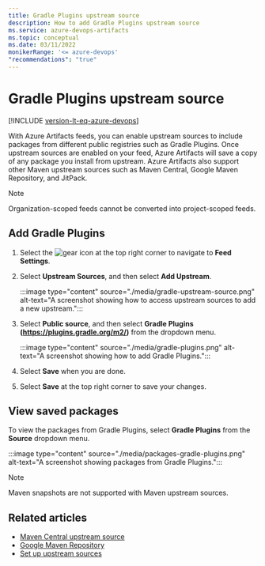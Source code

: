 ```yaml
---
title: Gradle Plugins upstream source
description: How to add Gradle Plugins upstream source
ms.service: azure-devops-artifacts
ms.topic: conceptual
ms.date: 03/11/2022
monikerRange: '<= azure-devops'
"recommendations": "true"
---
```


# Gradle Plugins upstream source

[!INCLUDE [version-lt-eq-azure-devops](../../includes/version-lt-eq-azure-devops.md)]

With Azure Artifacts feeds, you can enable upstream sources to include packages from different public registries such as Gradle Plugins. Once upstream sources are enabled on your feed, Azure Artifacts will save a copy of any package you install from upstream. Azure Artifacts also support other Maven upstream sources such as Maven Central, Google Maven Repository, and JitPack.

> [!NOTE]
> Organization-scoped feeds cannot be converted into project-scoped feeds.

## Add Gradle Plugins

1. Select the ![gear icon](../../media/icons/gear-icon.png) at the top right corner to navigate to **Feed Settings**.

1. Select **Upstream Sources**, and then select **Add Upstream**.

    :::image type="content" source="./media/gradle-upstream-source.png" alt-text="A screenshot showing how to access upstream sources to add a new upstream.":::

1. Select **Public source**, and then select **Gradle Plugins (https://plugins.gradle.org/m2/)** from the dropdown menu.

    :::image type="content" source="./media/gradle-plugins.png" alt-text="A screenshot showing how to add Gradle Plugins.":::

1. Select **Save** when you are done.

1. Select **Save** at the top right corner to save your changes.

## View saved packages

To view the packages from Gradle Plugins, select **Gradle Plugins** from the **Source** dropdown menu.

:::image type="content" source="./media/packages-gradle-plugins.png" alt-text="A screenshot showing packages from Gradle Plugins.":::

> [!NOTE]
> Maven snapshots are not supported with Maven upstream sources.

## Related articles

- [Maven Central upstream source](./upstream-sources.md)
- [Google Maven Repository](./google-maven.md)
- [Set up upstream sources](../how-to/set-up-upstream-sources.md)
